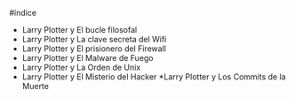 ﻿#índice

* Larry Plotter y El bucle filosofal
* Larry Plotter y La clave secreta del Wifi
* Larry Plotter y El prisionero del Firewall
* Larry Plotter y El Malware de Fuego
* Larry Plotter y La Orden de Unix
* Larry Plotter y El Misterio del Hacker
*Larry Plotter y Los Commits de la Muerte